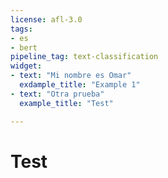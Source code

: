 ```yaml
---
license: afl-3.0
tags:
- es
- bert
pipeline_tag: text-classification
widget:
- text: "Mi nombre es Omar"
  exdample_title: "Example 1"
- text: "Otra prueba"
  example_title: "Test"

---
```


# Test
